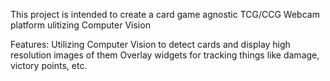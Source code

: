This project is intended to create a card game agnostic TCG/CCG Webcam platform ulitizing Computer Vision

Features:
  Utilizing Computer Vision to detect cards and display high resolution images of them 
  Overlay widgets for tracking things like damage, victory points, etc.  
